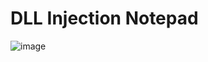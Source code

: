 # DLL Injection Notepad
![image](https://user-images.githubusercontent.com/82120770/115506301-6131c800-a283-11eb-93c2-c35c2424a8ba.png)
